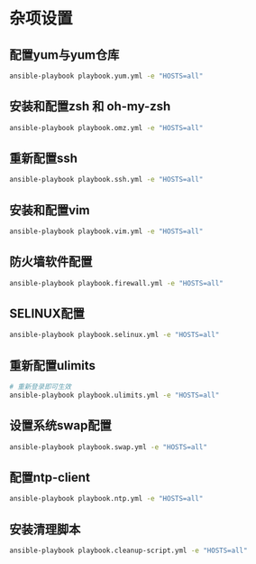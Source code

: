 # 杂项设置

## 配置yum与yum仓库

```bash
ansible-playbook playbook.yum.yml -e "HOSTS=all"
```

## 安装和配置zsh 和 oh-my-zsh

```bash
ansible-playbook playbook.omz.yml -e "HOSTS=all"
```

## 重新配置ssh

```bash
ansible-playbook playbook.ssh.yml -e "HOSTS=all"
```

## 安装和配置vim

```bash
ansible-playbook playbook.vim.yml -e "HOSTS=all"
```

## 防火墙软件配置

```bash
ansible-playbook playbook.firewall.yml -e "HOSTS=all"
```

## SELINUX配置

```bash
ansible-playbook playbook.selinux.yml -e "HOSTS=all"
```

## 重新配置ulimits

```bash
# 重新登录即可生效
ansible-playbook playbook.ulimits.yml -e "HOSTS=all"
```

## 设置系统swap配置

```bash
ansible-playbook playbook.swap.yml -e "HOSTS=all"
```

## 配置ntp-client

```bash
ansible-playbook playbook.ntp.yml -e "HOSTS=all"
```

## 安装清理脚本

```bash
ansible-playbook playbook.cleanup-script.yml -e "HOSTS=all"
```

